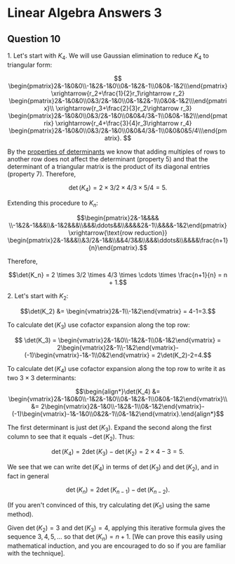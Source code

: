 # Linear Algebra Answers 3

## Question 10

1\. Let's start with $K_4$. We will use Gaussian elimination to reduce $K_4$ to triangular form:

$$
\begin{pmatrix}2&-1&0&0\\-1&2&-1&0\\0&-1&2&-1\\0&0&-1&2\\\end{pmatrix} \xrightarrow{r_2+\frac{1}{2}r_1\rightarrow r_2}
\begin{pmatrix}2&-1&0&0\\0&3/2&-1&0\\0&-1&2&-1\\0&0&-1&2\\\end{pmatrix}\\
\xrightarrow{r_3+\frac{2}{3}r_2\rightarrow r_3} \begin{pmatrix}2&-1&0&0\\0&3/2&-1&0\\0&0&4/3&-1\\0&0&-1&2\\\end{pmatrix} \xrightarrow{r_4+\frac{3}{4}r_3\rightarrow r_4} \begin{pmatrix}2&-1&0&0\\0&3/2&-1&0\\0&0&4/3&-1\\0&0&0&5/4\\\end{pmatrix}.
$$

By the [properties of determinants](https://uclnatsci.github.io/Mathematics-for-Natural-Sciences-2/LinearAlgebra/linear_systems_matrices/determinants.html#properties-of-determinants) we know that adding multiples of rows to another row does not affect the determinant (property 5) and that the determinant of a triangular matrix is the product of its diagonal entries (property 7). Therefore,

$$\det(K_4) = 2 \times 3/2 \times 4/3 \times 5/4 = 5.$$

Extending this procedure to $K_n$:

$$\begin{pmatrix}2&-1&&&& \\-1&2&-1&&&\\&-1&2&&&\\&&&\ddots&&\\&&&&2&-1\\&&&&-1&2\end{pmatrix} \xrightarrow{\text{row reduction}} \begin{pmatrix}2&-1&&&\\&3/2&-1&&\\&&4/3&&\\&&&\ddots&\\&&&&\frac{n+1}{n}\end{pmatrix}.$$

Therefore,

$$\det{K_n} = 2 \times 3/2 \times 4/3 \times \cdots \times \frac{n+1}{n} = n + 1.$$

2\. Let's start with $K_2$:

$$\det(K_2) &= \begin{vmatrix}2&-1\\-1&2\end{vmatrix} = 4-1=3.$$

To calculate $\det(K_3)$ use cofactor expansion along the top row:

$$
\det(K_3) = \begin{vmatrix}2&-1&0\\-1&2&-1\\0&-1&2\end{vmatrix} = 2\begin{vmatrix}2&-1\\-1&2\end{vmatrix}-(-1)\begin{vmatrix}-1&-1\\0&2\end{vmatrix} = 2\det(K_2)-2=4.$$

To calculate $\det(K_4)$ use cofactor expansion along the top row to write it as two $3 \times 3$ determinants:

$$\begin{align*}\det(K_4) &= \begin{vmatrix}2&-1&0&0\\-1&2&-1&0\\0&-1&2&-1\\0&0&-1&2\end{vmatrix}\\
 &= 2\begin{vmatrix}2&-1&0\\-1&2&-1\\0&-1&2\end{vmatrix}-(-1)\begin{vmatrix}-1&-1&0\\0&2&-1\\0&-1&2\end{vmatrix}.\end{align*}$$

The first determinant is just $\det(K_3)$. Expand the second along the first column to see that it equals $-\det(K_2)$. Thus:

$$\det(K_4) = 2\det(K_3)-\det(K_2) = 2 \times 4 - 3 = 5.$$

We see that we can write $\det(K_4)$ in terms of $\det(K_3)$ and $\det(K_2)$, and in fact in general

$$\det(K_n) = 2\det(K_{n-1})-\det(K_{n-2}).$$

(If you aren't convinced of this, try calculating $\det(K_5)$ using the same method).

Given $\det(K_2) = 3$ and $\det(K_3) = 4$, applying this iterative formula gives the sequence $3, 4, 5, ...$ so that $\det(K_n) = n+1$. [We can prove this easily using mathematical induction, and you are encouraged to do so if you are familiar with the technique].
